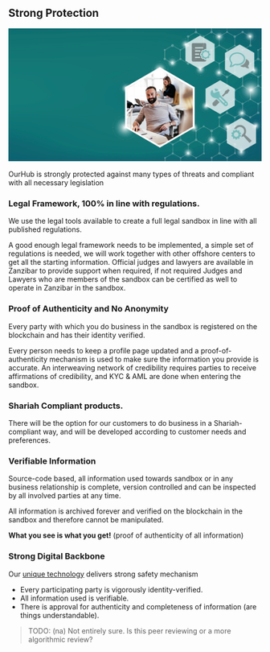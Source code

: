 
## Strong Protection

![](img/security.png)  

OurHub is strongly protected against many types of threats and compliant with all necessary legislation


### Legal Framework, 100% in line with regulations.

We use the legal tools available to create a full legal sandbox in line with all published regulations. 

A good enough legal framework needs to be implemented, a simple set of regulations is needed, we will work together with other offshore centers to get all the starting information. Official judges and lawyers are available in Zanzibar to provide support when required, if not required Judges and Lawyers who are members of the sandbox can be certified as well to operate in Zanzibar in the sandbox.

### Proof of Authenticity and No Anonymity 

Every party with which you do business in the sandbox is registered on the blockchain and has their identity verified.

Every person needs to keep a profile page updated and a proof-of-authenticity mechanism is used to make sure the information you provide is accurate. An interweaving network of credibility requires parties to receive affirmations of credibility, and KYC & AML are done when entering the sandbox.

### Shariah Compliant products.

There will be the option for our customers to do business in a Shariah-compliant way, and will be developed according to customer needs and preferences.

### Verifiable Information

Source-code based, all information used towards sandbox or in any business relationship is complete, version controlled and can be inspected by all involved parties at any time. 

All information is archived forever and verified on the blockchain in the sandbox and therefore cannot be manipulated.

**What you see is what you get!** (proof of authenticity of all information)

### Strong Digital Backbone

Our [unique technology](/ourinternet/ourledger/ourledger.md) delivers strong safety mechanism

* Every participating party is vigorously identity-verified.
* All information used is verifiable.
* There is approval for authenticity and completeness of information (are things understandable).

> TODO: (na) Not entirely sure. Is this peer reviewing or a more algorithmic review?